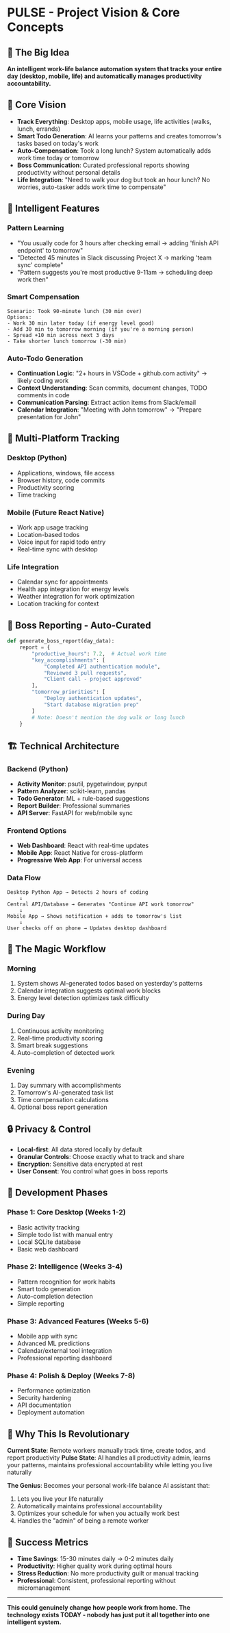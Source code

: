 # PULSE - Project Vision & Core Concepts

## 🎯 **The Big Idea**
**An intelligent work-life balance automation system that tracks your entire day (desktop, mobile, life) and automatically manages productivity accountability.**

## 🚀 **Core Vision**
- **Track Everything**: Desktop apps, mobile usage, life activities (walks, lunch, errands)
- **Smart Todo Generation**: AI learns your patterns and creates tomorrow's tasks based on today's work
- **Auto-Compensation**: Took a long lunch? System automatically adds work time today or tomorrow
- **Boss Communication**: Curated professional reports showing productivity without personal details
- **Life Integration**: "Need to walk your dog but took an hour lunch? No worries, auto-tasker adds work time to compensate"

## 🧠 **Intelligent Features**

### **Pattern Learning**
- "You usually code for 3 hours after checking email → adding 'finish API endpoint' to tomorrow"
- "Detected 45 minutes in Slack discussing Project X → marking 'team sync' complete"
- "Pattern suggests you're most productive 9-11am → scheduling deep work then"

### **Smart Compensation**
```
Scenario: Took 90-minute lunch (30 min over)
Options:
- Work 30 min later today (if energy level good)
- Add 30 min to tomorrow morning (if you're a morning person)
- Spread +10 min across next 3 days
- Take shorter lunch tomorrow (-30 min)
```

### **Auto-Todo Generation**
- **Continuation Logic**: "2+ hours in VSCode + github.com activity" → likely coding work
- **Context Understanding**: Scan commits, document changes, TODO comments in code
- **Communication Parsing**: Extract action items from Slack/email
- **Calendar Integration**: "Meeting with John tomorrow" → "Prepare presentation for John"

## 📱 **Multi-Platform Tracking**

### **Desktop (Python)**
- Applications, windows, file access
- Browser history, code commits
- Productivity scoring
- Time tracking

### **Mobile (Future React Native)**
- Work app usage tracking
- Location-based todos
- Voice input for rapid todo entry
- Real-time sync with desktop

### **Life Integration**
- Calendar sync for appointments
- Health app integration for energy levels
- Weather integration for work optimization
- Location tracking for context

## 🤖 **Boss Reporting - Auto-Curated**
```python
def generate_boss_report(day_data):
    report = {
        "productive_hours": 7.2,  # Actual work time
        "key_accomplishments": [
            "Completed API authentication module",
            "Reviewed 3 pull requests", 
            "Client call - project approved"
        ],
        "tomorrow_priorities": [
            "Deploy authentication updates",
            "Start database migration prep"
        ]
        # Note: Doesn't mention the dog walk or long lunch
    }
```

## 🏗️ **Technical Architecture**

### **Backend (Python)**
- **Activity Monitor**: psutil, pygetwindow, pynput
- **Pattern Analyzer**: scikit-learn, pandas
- **Todo Generator**: ML + rule-based suggestions
- **Report Builder**: Professional summaries
- **API Server**: FastAPI for web/mobile sync

### **Frontend Options**
- **Web Dashboard**: React with real-time updates
- **Mobile App**: React Native for cross-platform
- **Progressive Web App**: For universal access

### **Data Flow**
```
Desktop Python App → Detects 2 hours of coding
    ↓
Central API/Database → Generates "Continue API work tomorrow"
    ↓
Mobile App → Shows notification + adds to tomorrow's list
    ↓
User checks off on phone → Updates desktop dashboard
```

## 🎪 **The Magic Workflow**

### **Morning**
1. System shows AI-generated todos based on yesterday's patterns
2. Calendar integration suggests optimal work blocks
3. Energy level detection optimizes task difficulty

### **During Day**
1. Continuous activity monitoring
2. Real-time productivity scoring
3. Smart break suggestions
4. Auto-completion of detected work

### **Evening**
1. Day summary with accomplishments
2. Tomorrow's AI-generated task list
3. Time compensation calculations
4. Optional boss report generation

## 🔒 **Privacy & Control**
- **Local-first**: All data stored locally by default
- **Granular Controls**: Choose exactly what to track and share
- **Encryption**: Sensitive data encrypted at rest
- **User Consent**: You control what goes in boss reports

## 🚀 **Development Phases**

### **Phase 1: Core Desktop (Weeks 1-2)**
- Basic activity tracking
- Simple todo list with manual entry
- Local SQLite database
- Basic web dashboard

### **Phase 2: Intelligence (Weeks 3-4)**
- Pattern recognition for work habits
- Smart todo generation
- Auto-completion detection
- Simple reporting

### **Phase 3: Advanced Features (Weeks 5-6)**
- Mobile app with sync
- Advanced ML predictions
- Calendar/external tool integration
- Professional reporting dashboard

### **Phase 4: Polish & Deploy (Weeks 7-8)**
- Performance optimization
- Security hardening
- API documentation
- Deployment automation

## 🌟 **Why This Is Revolutionary**

**Current State**: Remote workers manually track time, create todos, and report productivity
**Pulse State**: AI handles all productivity admin, learns your patterns, maintains professional accountability while letting you live naturally

**The Genius**: Becomes your personal work-life balance AI assistant that:
1. Lets you live your life naturally
2. Automatically maintains professional accountability  
3. Optimizes your schedule for when you actually work best
4. Handles the "admin" of being a remote worker

## 🎯 **Success Metrics**
- **Time Savings**: 15-30 minutes daily → 0-2 minutes daily
- **Productivity**: Higher quality work during optimal hours
- **Stress Reduction**: No more productivity guilt or manual tracking
- **Professional**: Consistent, professional reporting without micromanagement

---

**This could genuinely change how people work from home. The technology exists TODAY - nobody has just put it all together into one intelligent system.**